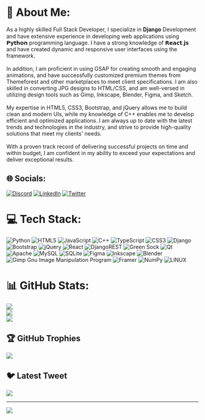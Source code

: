# 💫 About Me:
As a highly skilled Full Stack Developer, I specialize in 𝐃𝐣𝐚𝐧𝐠𝐨 Development and have extensive experience in developing web applications using 𝗣𝘆𝘁𝗵𝗼𝗻 programming language. I have a strong knowledge of 𝗥𝗲𝗮𝗰𝘁.𝗷𝘀 and have created dynamic and responsive user interfaces using the framework.<br><br>In addition, I am proficient in using GSAP for creating smooth and engaging animations, and have successfully customized premium themes from Themeforest and other marketplaces to meet client specifications. I am also skilled in converting JPG designs to HTML/CSS, and am well-versed in utilizing design tools such as Gimp, Inkscape, Blender, Figma, and Sketch.<br><br>My expertise in HTML5, CSS3, Bootstrap, and jQuery allows me to build clean and modern UIs, while my knowledge of C++ enables me to develop efficient and optimized applications. I am always up to date with the latest trends and technologies in the industry, and strive to provide high-quality solutions that meet my clients' needs.<br><br>With a proven track record of delivering successful projects on time and within budget, I am confident in my ability to exceed your expectations and deliver exceptional results.


## 🌐 Socials:
[![Discord](https://img.shields.io/badge/Discord-%237289DA.svg?logo=discord&logoColor=white)](https://discord.gg/rao_saIf#5292) [![LinkedIn](https://img.shields.io/badge/LinkedIn-%230077B5.svg?logo=linkedin&logoColor=white)](https://linkedin.com/in/in/raosaif28) [![Twitter](https://img.shields.io/badge/Twitter-%231DA1F2.svg?logo=Twitter&logoColor=white)](https://twitter.com/@raosaif17032294) 

# 💻 Tech Stack:
![Python](https://img.shields.io/badge/python-3670A0?style=for-the-badge&logo=python&logoColor=ffdd54) ![HTML5](https://img.shields.io/badge/html5-%23E34F26.svg?style=for-the-badge&logo=html5&logoColor=white) ![JavaScript](https://img.shields.io/badge/javascript-%23323330.svg?style=for-the-badge&logo=javascript&logoColor=%23F7DF1E) ![C++](https://img.shields.io/badge/c++-%2300599C.svg?style=for-the-badge&logo=c%2B%2B&logoColor=white) ![TypeScript](https://img.shields.io/badge/typescript-%23007ACC.svg?style=for-the-badge&logo=typescript&logoColor=white) ![CSS3](https://img.shields.io/badge/css3-%231572B6.svg?style=for-the-badge&logo=css3&logoColor=white) ![Django](https://img.shields.io/badge/django-%23092E20.svg?style=for-the-badge&logo=django&logoColor=white) ![Bootstrap](https://img.shields.io/badge/bootstrap-%23563D7C.svg?style=for-the-badge&logo=bootstrap&logoColor=white) ![jQuery](https://img.shields.io/badge/jquery-%230769AD.svg?style=for-the-badge&logo=jquery&logoColor=white) ![React](https://img.shields.io/badge/react-%2320232a.svg?style=for-the-badge&logo=react&logoColor=%2361DAFB) ![DjangoREST](https://img.shields.io/badge/DJANGO-REST-ff1709?style=for-the-badge&logo=django&logoColor=white&color=ff1709&labelColor=gray) ![Green Sock](https://img.shields.io/badge/green%20sock-88CE02?style=for-the-badge&logo=greensock&logoColor=white) ![Qt](https://img.shields.io/badge/Qt-%23217346.svg?style=for-the-badge&logo=Qt&logoColor=white) ![Apache](https://img.shields.io/badge/apache-%23D42029.svg?style=for-the-badge&logo=apache&logoColor=white) ![MySQL](https://img.shields.io/badge/mysql-%2300f.svg?style=for-the-badge&logo=mysql&logoColor=white) ![SQLite](https://img.shields.io/badge/sqlite-%2307405e.svg?style=for-the-badge&logo=sqlite&logoColor=white) 	![Figma](https://img.shields.io/badge/figma-%23F24E1E.svg?style=for-the-badge&logo=figma&logoColor=white) ![Inkscape](https://img.shields.io/badge/Inkscape-e0e0e0?style=for-the-badge&logo=inkscape&logoColor=080A13) ![Blender](https://img.shields.io/badge/blender-%23F5792A.svg?style=for-the-badge&logo=blender&logoColor=white) ![Gimp Gnu Image Manipulation Program](https://img.shields.io/badge/Gimp-657D8B?style=for-the-badge&logo=gimp&logoColor=FFFFFF) ![Framer](https://img.shields.io/badge/Framer-black?style=for-the-badge&logo=framer&logoColor=blue) ![NumPy](https://img.shields.io/badge/numpy-%23013243.svg?style=for-the-badge&logo=numpy&logoColor=white) ![LINUX](https://img.shields.io/badge/Linux-FCC624?style=for-the-badge&logo=linux&logoColor=black)
# 📊 GitHub Stats:
![](https://github-readme-stats.vercel.app/api?username=Saifrao1&theme=dracula&hide_border=false&include_all_commits=false&count_private=true)<br/>
![](https://github-readme-streak-stats.herokuapp.com/?user=Saifrao1&theme=dracula&hide_border=false)<br/>
![](https://github-readme-stats.vercel.app/api/top-langs/?username=Saifrao1&theme=dracula&hide_border=false&include_all_commits=false&count_private=true&layout=compact)

## 🏆 GitHub Trophies
![](https://github-profile-trophy.vercel.app/?username=Saifrao1&theme=radical&no-frame=false&no-bg=true&margin-w=4)

## 🐦 Latest Tweet
[![](https://gtce.itsvg.in/api?username=@raosaif17032294)](https://github.com/VishwaGauravIn/github-twitter-card-embed)

---
[![](https://visitcount.itsvg.in/api?id=Saifrao1&icon=9&color=12)](https://visitcount.itsvg.in)

<!-- Proudly created with GPRM ( https://gprm.itsvg.in ) -->
